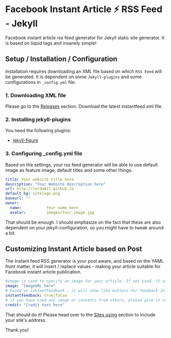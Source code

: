 # Facebook Instant Article ⚡ RSS Feed - Jekyll

Facebook instant article rss feed generator for Jekyll static site generator. It is based on liquid tags and insanely simple!

## Setup / Installation / Configuration
Installation requires downloading an XML file based on which `RSS Feed` will be generated. It is dependent on some `Jekyll-plugins` and some configurations in `_config.yml` file.

### 1. Downloading XML file

Please go to the [Releases](https://github.com/lordamit/jekyll-instant-article-facebook/releases) section. Download the latest instantfeed.xml file.

### 2. Installing jekyll-plugins
You need the following plugins:
- [jekyll-figure](https://github.com/paulrobertlloyd/jekyll-figure)

### 3. Configuring \_config.yml file
Based on the settings, your rss feed generator will be able to use default image as feature image, default titles and some other things.
```yaml
title: Your website title here
description: "Your Website description here"
url: http://lordamit.github.io
default_bg: sitelogo.png
baseurl: ""
owner:
  name:           Your name here
  avatar:         images/Your_image.jpg
```
That should be enough. I should emphasize on the fact that these are also dependent on your jekyll-configuration, so you might have to tweak around a bit.

## Customizing Instant Article based on Post
The Instant feed RSS generator is your post aware, and based on the YAML front matter, it will insert / replace values - making your article suitable for Facebook instant article publication.

```yaml
#image is used to specify an image for your article. If not used, it will use the default sitelogo specified in _config.yml
image: "ImageURL here"
# based on instantfeedback - it will show like buttons for feedback in your post
instantfeedback: true|false
# if you have used any image or contents from others, please give it credit.
credit: "Credit text here"
```

That should do it! Please head over to the [Sites using](https://github.com/lordamit/jekyll-instant-article-facebook/wiki/Sites-using-jekyll-instant-article-facebook) section to include your site's address.

Thank you!

